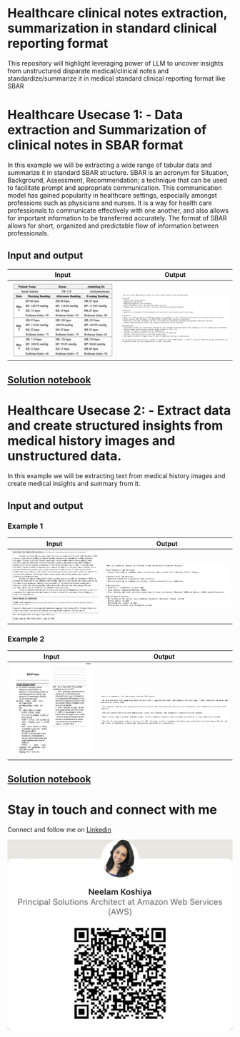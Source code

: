 # Healthcare clinical notes extraction, summarization in standard clinical reporting format
This repository will highlight leveraging power of LLM to uncover insights from unstructured disparate medical/clinical notes and standardize/summarize it in medical standard clinical reporting format like SBAR 

# Healthcare Usecase 1:  - Data extraction and Summarization of clinical notes in SBAR format
In this example we will be extracting a wide range of tabular data and summarize it in standard SBAR structure. SBAR is an acronym for Situation, Background, Assessment, Recommendation; a technique that can be used to facilitate prompt and appropriate communication. This communication model has gained popularity in healthcare settings, especially amongst professions such as physicians and nurses. It is a way for health care professionals to communicate effectively with one another, and also allows for important information to be transferred accurately. The format of SBAR allows for short, organized and predictable flow of information between professionals.

## Input and output 

Input            |  Output
:-------------------------:|:-------------------------:
![input](tab.png) |  ![input](sbar.png)



## [Solution notebook](/usecase1.ipynb)

# Healthcare Usecase 2:  - Extract data and create structured insights from medical history images and unstructured data.
In this example we will be extracting text from medical history images and create medical insights and summary from it.

## Input and output 

### Example 1 
Input            |  Output
:-------------------------:|:-------------------------:
![input](hp1.png) |  ![input](summary.png)

 

### Example 2

Input            |  Output
:-------------------------:|:-------------------------:
![input](hp2.png) |  ![input](soap.png)



## [Solution notebook](/usecase2.ipynb)


# Stay in touch and connect with me
Connect and follow me on [Linkedin](https://www.linkedin.com/in/neelam-koshiya-3b8407120/)

![input](linkedin.jpg)
